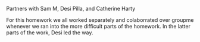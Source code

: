 Partners with Sam M, Desi Pilla, and Catherine Harty

For this homework we all worked separately and colaborrated over groupme whenever we ran into the more difficult parts of the 
homework. In the latter parts of the work, Desi led the way.
